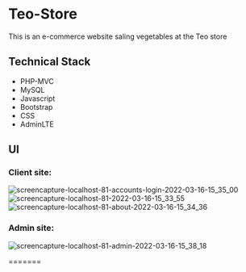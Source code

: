 # Teo-Store
 This is an e-commerce website saling vegetables at the Teo store
 
 ## Technical Stack
 - PHP-MVC 
 - MySQL
 - Javascript
 - Bootstrap
 - CSS
 - AdminLTE

 ## UI
 ### Client site:
![screencapture-localhost-81-accounts-login-2022-03-16-15_35_00](https://user-images.githubusercontent.com/86045295/158549637-da94337d-e707-4bb6-8996-c29b68f1aebf.png)
![screencapture-localhost-81-2022-03-16-15_33_55](https://user-images.githubusercontent.com/86045295/158549701-0fc05bc0-4ced-45b9-aaa3-440a13168c06.png)
![screencapture-localhost-81-about-2022-03-16-15_34_36](https://user-images.githubusercontent.com/86045295/158549758-fe4ed539-8e5b-4927-8885-85ab3db2e236.png)
### Admin site:
![screencapture-localhost-81-admin-2022-03-16-15_38_18](https://user-images.githubusercontent.com/86045295/158550050-908de09c-215a-4e58-af58-5dc2b7fcd04e.png)

=======

